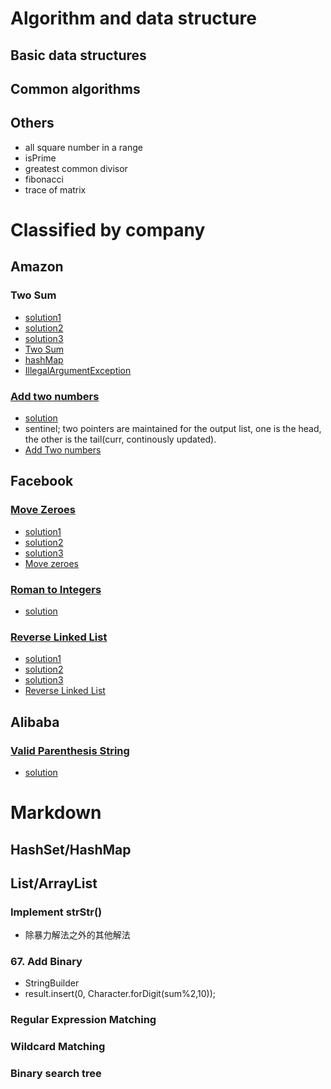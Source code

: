 # Algorithm and data structure 

## Basic data structures

## Common algorithms

## Others
* all square number in a range
* isPrime
* greatest common divisor
* fibonacci
* trace of matrix

# Classified by company
## Amazon
### Two Sum
- [solution1](leetcode/twoSum_sol1.java)
- [solution2](leetcode/twoSum_sol2.java)
- [solution3](leetcode/TwoSum_sol3.java)
- [Two Sum](https://leetcode.com/articles/two-sum/)
- [hashMap](http://yikun.github.io/2015/04/01/Java-HashMap%E5%B7%A5%E4%BD%9C%E5%8E%9F%E7%90%86%E5%8F%8A%E5%AE%9E%E7%8E%B0/)
- [IllegalArgumentException](https://stackoverflow.com/questions/15208544/when-should-an-illegalargumentexception-be-thrown)

### [Add two numbers](https://leetcode.com/problems/add-two-numbers/description/)
- [solution](leetcode/AddTwoNumbers.java)
- sentinel; two pointers are maintained for the output list, one is the head, the other is the tail(curr, continously updated).
- [Add Two numbers](https://leetcode.com/articles/add-two-numbers/)

## Facebook
### [Move Zeroes](https://leetcode.com/problems/move-zeroes/description/)
- [solution1](leetcode/MoveZeroes_sol1.java)
- [solution2](leetcode/MoveZeroes_sol2.java)
- [solution3](leetcode/MoveZeroes_sol3.java)
- [Move zeroes](https://leetcode.com/articles/move-zeroes/)

### [Roman to Integers](https://leetcode.com/problems/roman-to-integer/description/)
- [solution](leetcode/RomanToInteger.java)

### [Reverse Linked List](https://leetcode.com/problems/reverse-linked-list/description/)
- [solution1](leetcode/ReverseLinkedList_sol1.java)
- [solution2](leetcode/ReverseLinkedList_sol2.java)
- [solution3](leetcode/ReverseLinkedList_sol3.java)
- [Reverse Linked List](https://leetcode.com/articles/reverse-linked-list/)

## Alibaba
### [Valid Parenthesis String](https://leetcode.com/problems/valid-parenthesis-string/description/)
- [solution](leetcode/ValidParenthesisString.java)

# Markdown
## HashSet/HashMap
## List/ArrayList

### Implement strStr() 
- 除暴力解法之外的其他解法

### 67. Add Binary 
- StringBuilder
- result.insert(0, Character.forDigit(sum%2,10));

### Regular Expression Matching

### Wildcard Matching

### Binary search tree